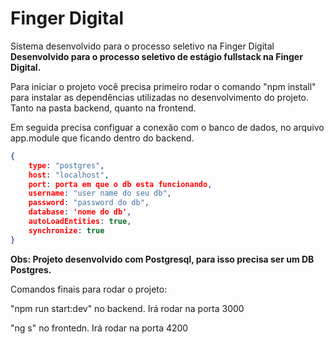 # Finger Digital
Sistema desenvolvido para o processo seletivo na Finger Digital
**Desenvolvido para o processo seletivo de estágio fullstack na Finger Digital.**

Para iniciar o projeto você precisa primeiro rodar o comando "npm install" para instalar as dependências utilizadas no desenvolvimento do projeto.
Tanto na pasta backend, quanto na frontend.

Em seguida precisa configuar a conexão com o banco de dados, no arquivo app.module que ficando dentro do backend.

```json
{
    type: "postgres",
    host: "localhost",
    port: porta em que o db esta funcionando,
    username: "user name do seu db",
    password: "password do db",
    database: 'nome do db',
    autoLoadEntities: true,
    synchronize: true    
}
```

**Obs: Projeto desenvolvido com Postgresql, para isso precisa ser um DB Postgres.**

Comandos finais para rodar o projeto: 

"npm run start:dev" no backend. Irá rodar na porta 3000

"ng s" no frontedn. Irá rodar na porta 4200
